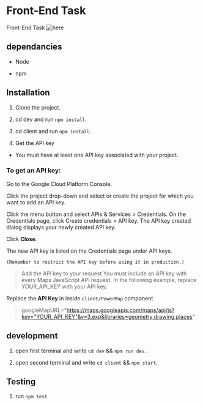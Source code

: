 # Front-End Task

Front-End Task
![here](http://g.recordit.co/2A8FMvQO4l.gif)

## dependancies

- Node

- npm

## Installation

1. Clone the project.

2. cd dev and run `npm install`.

3. cd client and run `npm install`.

4. Get the API key

- You must have at least one API key associated with your project.

### To get an API key:

Go to the Google Cloud Platform Console.

Click the project drop-down and select or create the project for which you want to add an API key.

Click the menu button and select APIs & Services > Credentials.
On the Credentials page, click Create credentials > API key.
The API key created dialog displays your newly created API key.

Click **Close**.

The new API key is listed on the Credentials page under API keys.

`(Remember to restrict the API key before using it in production.)`

> Add the API key to your request
> You must include an API key with every Maps JavaScript API request. In the following example, replace YOUR_API_KEY with your API key.

Replace the **API Key** in inside `client/PowerMap` component

> googleMapURL="https://maps.googleapis.com/maps/api/js?key="YOUR_API_KEY"&v=3.exp&libraries=geometry,drawing,places"

## development

1. open first terminal and write `cd dev` && `npm run dev`.

2. open second terminal and write `cd client` && `npm start`.

## Testing

1. run `npm test`
